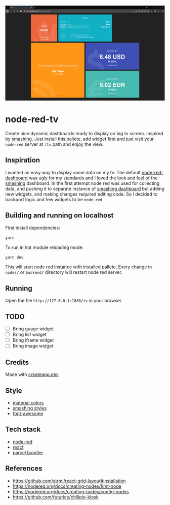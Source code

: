 ![preview](./docs/dashboard.gif)

# node-red-tv

Create nice dynamic dashboards ready to display on big tv screen. Inspired by [smashing](https://smashing.github.io/). Just install this pallete, add widget first and just visit your `node-red` server at `/tv` path and enjoy the view.  

## Inspiration

I wanted an easy way to display some data on my tv. The default [node-red-dashboard](https://flows.nodered.org/node/node-red-dashboard) was ugly for my standards and I loved the look and feel of the [smashing](https://smashing.github.io/) dashboard. In the first attempt node red was used for collecting data, and pushing it to separate instance of [smashing dashboard](https://smashing.github.io/) but adding new widgets, and making changes required editing code. So I decided to backport logic and few widgets to be `node-red` 

## Building and running on localhost

First install dependencies:

```sh
yarn
```

To run in hot module reloading mode:

```sh
yarn dev
```

This will start node red instance with installed pallete. Every change in `nodes/` or `backend/` directory will restart node red server.

## Running

Open the file `http://127.0.0.1:1880/tv` in your browser

## TODO

* [ ] Bring guage widget
* [ ] Bring list widget
* [ ] Bring iframe widget
* [ ] Bring image widget

## Credits

Made with [createapp.dev](https://createapp.dev/)

## Style

* [material colors](https://www.materialui.co/colors)
* [smashing styles](https://smashing.github.io/)
* [font-awesome](https://fontawesome.com/icons?d=gallery)

## Tech stack

* [node-red](https://www.npmjs.com/package/node-red)
* [react](https://reactjs.org/)
* [parcel bundler](https://parceljs.org/)

## References

* https://github.com/strml/react-grid-layout#installation
* https://nodered.org/docs/creating-nodes/first-node
* https://nodered.org/docs/creating-nodes/config-nodes
* https://github.com/futurice/chilipie-kiosk